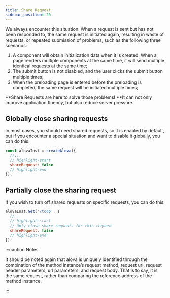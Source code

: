 ```yaml
---
title: Share Request
sidebar_position: 20
---
```


We always encounter this situation. When a request is sent but has not been responded to, the same request is initiated again, resulting in waste of requests, or repeated submission of problems, such as the following three scenarios:

1. A component will obtain initialization data when it is created. When a page renders multiple components at the same time, it will send multiple identical requests at the same time;
2. The submit button is not disabled, and the user clicks the submit button multiple times;
3. When the preloading page is entered before the preloading is completed, the same request will be initiated multiple times;

**Share Requests are here to solve those problems! **It can not only improve application fluency, but also reduce server pressure.

## Globally close sharing requests

In most cases, you should need shared requests, so it is enabled by default, but if you encounter a special situation and want to disable it globally, you can do this:

```javascript
const alovaInst = createAlova({
  //...
  // highlight-start
  shareRequest: false
  // highlight-end
});
```

## Partially close the sharing request

If you wish to turn off shared requests on specific requests, you can do this:

```javascript
alovaInst.Get('/todo', {
  //...
  // highlight-start
  // Only close share requests for this request
  shareRequest: false
  // highlight-end
});
```

:::caution Notes

It should be noted again that alova is uniquely identified through the combination of the method instance’s request method, request url, request header parameters, url parameters, and request body. That is to say, it is the same request, rather than comparing the reference address of the method instance.

:::

